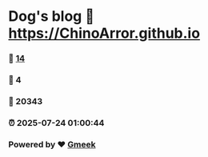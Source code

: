 # Dog's blog :link: https://ChinoArror.github.io 
### :page_facing_up: [14](https://ChinoArror.github.io/tag.html) 
### :speech_balloon: 4 
### :hibiscus: 20343 
### :alarm_clock: 2025-07-24 01:00:44 
### Powered by :heart: [Gmeek](https://github.com/Meekdai/Gmeek)
